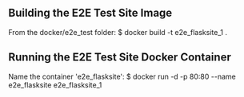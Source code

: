 Building the E2E Test Site Image
--------------------------------

From the docker/e2e_test folder:
    $ docker build -t e2e_flasksite_1 .


Running the E2E Test Site Docker Container
------------------------------------------

Name the container 'e2e_flasksite':
    $ docker run -d -p 80:80 --name e2e_flasksite e2e_flasksite_1 

